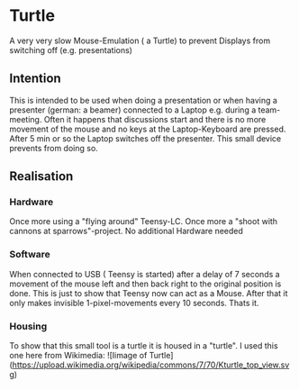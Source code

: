 # Turtle
A very very slow Mouse-Emulation ( a Turtle) to prevent Displays from switching off (e.g. presentations)

## Intention
This is intended to be used when doing a presentation or when having a presenter (german: a beamer) connected to a Laptop 
e.g. during a team-meeting.
Often it happens that discussions start and there is no more movement of the mouse and no keys at the Laptop-Keyboard are pressed.
After 5 min or so the Laptop switches off the presenter.
This small device prevents from doing so.

## Realisation
### Hardware
Once more using a "flying around" Teensy-LC.
Once more a "shoot with cannons at sparrows"-project.
No additional Hardware needed

### Software
When connected to USB ( Teensy is started) after a delay of 7 seconds a movement of the mouse left and 
then back right to the original position is done.
This is just to show that Teensy now can act as a Mouse.
After that it only makes invisible 1-pixel-movements every 10 seconds.
Thats it.

### Housing 
To show that this small tool is a turtle it is housed in a "turtle".
I used this one here from Wikimedia:
![Iimage of Turtle] (https://upload.wikimedia.org/wikipedia/commons/7/70/Kturtle_top_view.svg)
